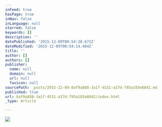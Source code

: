 ```yaml
---
inFeed: true
hasPage: true
inNav: false
inLanguage: null
starred: false
keywords: []
description: ''
datePublished: '2015-12-09T00:54:38.671Z'
dateModified: '2015-12-09T00:54:14.484Z'
title: ''
author: []
authors: []
publisher:
  name: null
  domain: null
  url: null
  favicon: null
sourcePath: _posts/2015-12-09-8af9a888-3a1f-4531-a27d-795a183e8842.md
published: true
url: 8af9a888-3a1f-4531-a27d-795a183e8842/index.html
_type: Article

---
```

![](https://the-grid-user-content.s3-us-west-2.amazonaws.com/955605dc-e332-44ad-b2b4-2e11df5027ae.JPG)
